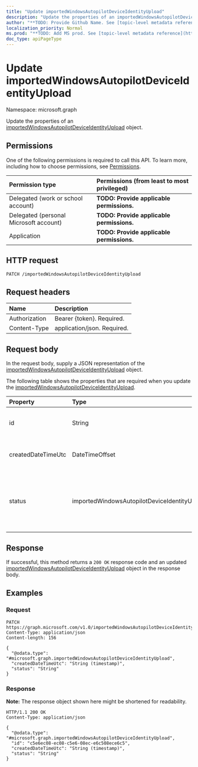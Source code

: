 ```yaml
---
title: "Update importedWindowsAutopilotDeviceIdentityUpload"
description: "Update the properties of an importedWindowsAutopilotDeviceIdentityUpload object."
author: "**TODO: Provide Github Name. See [topic-level metadata reference](https://msgo.azurewebsites.net/add/document/guidelines/metadata.html#topic-level-metadata)**"
localization_priority: Normal
ms.prod: "**TODO: Add MS prod. See [topic-level metadata reference](https://msgo.azurewebsites.net/add/document/guidelines/metadata.html#topic-level-metadata)**"
doc_type: apiPageType
---
```


# Update importedWindowsAutopilotDeviceIdentityUpload
Namespace: microsoft.graph



Update the properties of an [importedWindowsAutopilotDeviceIdentityUpload](../resources/importedwindowsautopilotdeviceidentityupload.md) object.

## Permissions
One of the following permissions is required to call this API. To learn more, including how to choose permissions, see [Permissions](/graph/permissions-reference).

|Permission type|Permissions (from least to most privileged)|
|:---|:---|
|Delegated (work or school account)|**TODO: Provide applicable permissions.**|
|Delegated (personal Microsoft account)|**TODO: Provide applicable permissions.**|
|Application|**TODO: Provide applicable permissions.**|

## HTTP request

<!-- {
  "blockType": "ignored"
}
-->
``` http
PATCH /importedWindowsAutopilotDeviceIdentityUpload
```

## Request headers
|Name|Description|
|:---|:---|
|Authorization|Bearer {token}. Required.|
|Content-Type|application/json. Required.|

## Request body
In the request body, supply a JSON representation of the [importedWindowsAutopilotDeviceIdentityUpload](../resources/importedwindowsautopilotdeviceidentityupload.md) object.

The following table shows the properties that are required when you update the [importedWindowsAutopilotDeviceIdentityUpload](../resources/importedwindowsautopilotdeviceidentityupload.md).

|Property|Type|Description|
|:---|:---|:---|
|id|String|**TODO: Add Description** Inherited from [entity](../resources/entity.md)|
|createdDateTimeUtc|DateTimeOffset|DateTime when the entity is created.|
|status|importedWindowsAutopilotDeviceIdentityUploadStatus|Upload status. Possible values are: `noUpload`, `pending`, `complete`, `error`.|



## Response

If successful, this method returns a `200 OK` response code and an updated [importedWindowsAutopilotDeviceIdentityUpload](../resources/importedwindowsautopilotdeviceidentityupload.md) object in the response body.

## Examples

### Request
<!-- {
  "blockType": "request",
  "name": "update_importedwindowsautopilotdeviceidentityupload"
}
-->
``` http
PATCH https://graph.microsoft.com/v1.0/importedWindowsAutopilotDeviceIdentityUpload
Content-Type: application/json
Content-length: 156

{
  "@odata.type": "#microsoft.graph.importedWindowsAutopilotDeviceIdentityUpload",
  "createdDateTimeUtc": "String (timestamp)",
  "status": "String"
}
```


### Response
**Note:** The response object shown here might be shortened for readability.
<!-- {
  "blockType": "response",
  "truncated": true
}
-->
``` http
HTTP/1.1 200 OK
Content-Type: application/json

{
  "@odata.type": "#microsoft.graph.importedWindowsAutopilotDeviceIdentityUpload",
  "id": "c5e6ec08-ec08-c5e6-08ec-e6c508ece6c5",
  "createdDateTimeUtc": "String (timestamp)",
  "status": "String"
}
```

